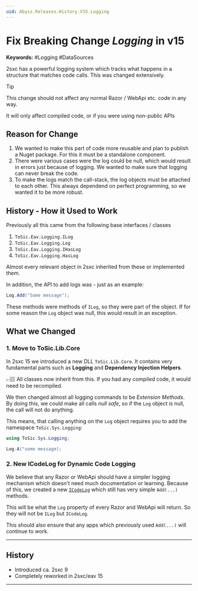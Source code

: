 ```yaml
---
uid: Abyss.Releases.History.V15.Logging
---
```


# Fix Breaking Change _Logging_ in v15

**Keywords:** #Logging #DataSources

2sxc has a powerful logging system which tracks what happens in a structure that matches code calls.
This was changed extensively.

> [!TIP]
> This change should not affect any normal Razor / WebApi etc. code in any way.
>
> It will only affect compiled code, or if you were using non-public APIs

## Reason for Change

1. We wanted to make this part of code more reusable and plan to publish a Nuget package.
   For this it must be a standalone component.
1. There were various cases were the log could be null, which would result in errors just because of logging.
   We wanted to make sure that logging can never break the code.
1. To make the logs match the call-stack, the log objects must be attached to each other.
   This always dependend on perfect programming, so we wanted it to be more robust.

## History - How it Used to Work

Previously all this came from the following base interfaces / classes

1. `ToSic.Eav.Logging.ILog`
1. `ToSic.Eav.Logging.Log`
1. `ToSic.Eav.Logging.IHasLog`
1. `ToSic.Eav.Logging.HasLog`

Almost every relevant object in 2sxc inherited from these or implemented them.

In addition, the API to add logs was - just as an example:

```c#
Log.Add("Some message");
```

These methods were methods of `ILog`, so they were part of the object.
If for some reason the `Log` object was null, this would result in an exception.

## What we Changed

### 1. Move to ToSic.Lib.Core

In 2sxc 15 we introduced a new DLL `ToSic.Lib.Core`.
It contains very fundamental parts such as **Logging** and **Dependency Injection Helpers**.

👉🏽 All classes now inherit from this. If you had any compiled code, it would need to be recompiled.

We then changed almost all logging commands to be _Extension Methods_.
By doing this, we could make all calls _null safe_, so if the `Log` object is null, the call will not do anything.

This means, that calling anything on the `Log` object requires you to add the namespace `ToSic.Sys.Logging`:

```c#
using ToSic.Sys.Logging;

Log.A("some message);
```

### 2. New ICodeLog for Dynamic Code Logging

We believe that any Razor or WebApi should have a simpler logging mechanism which doesn't need much documentation or learning.
Because of this, we created a new [`ICodeLog`](xref:ToSic.Sxc.Code.ICodeLog) which still has very simple `Add(...)` methods.

This will be what the `Log` property of every Razor and WebApi will return.
So they will not be `ILog` but `ICodeLog`.

This should also ensure that any apps which previously used `Add(...)` will continue to work.

---

## History

* Introduced ca. 2sxc 9
* Completely reworked in 2sxc/eav 15

---

<!-- Shortlink to here: https://go.2sxc.org/brc-15-logging TODO: -->
